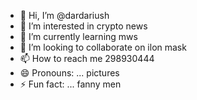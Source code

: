 - 👋 Hi, I’m @dardariush
- 👀 I’m interested in crypto news
- 🌱 I’m currently learning mws
- 💞️ I’m looking to collaborate on ilon mask
- 📫 How to reach me 298930444
- 😄 Pronouns: ... pictures
- ⚡ Fun fact: ... fanny men

<!---
dardariush/dardariush is a ✨ special ✨ repository because its `README.md` (this file) appears on your GitHub profile.
You can click the Preview link to take a look at your changes.
--->

